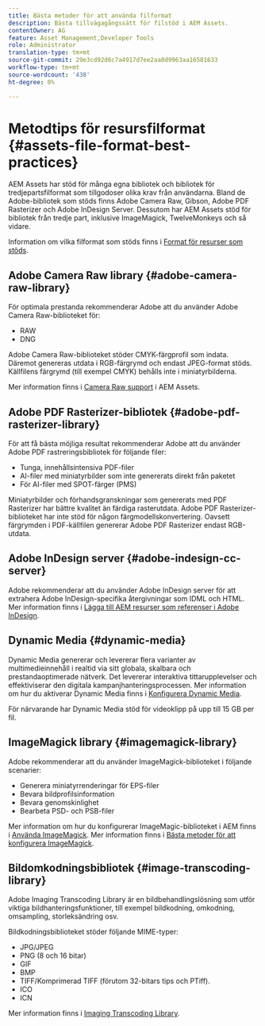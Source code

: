 ```yaml
---
title: Bästa metoder för att använda filformat
description: Bästa tillvägagångssätt för filstöd i AEM Assets.
contentOwner: AG
feature: Asset Management,Developer Tools
role: Administrator
translation-type: tm+mt
source-git-commit: 29e3cd92d6c7a4917d7ee2aa8d9963aa16581633
workflow-type: tm+mt
source-wordcount: '438'
ht-degree: 0%

---
```



# Metodtips för resursfilformat {#assets-file-format-best-practices}

AEM Assets har stöd för många egna bibliotek och bibliotek för tredjepartsfilformat som tillgodoser olika krav från användarna. Bland de Adobe-bibliotek som stöds finns Adobe Camera Raw, Gibson, Adobe PDF Rasterizer och Adobe InDesign Server. Dessutom har AEM Assets stöd för bibliotek från tredje part, inklusive ImageMagick, TwelveMonkeys och så vidare.

Information om vilka filformat som stöds finns i [Format för resurser som stöds](assets-formats.md).

## Adobe Camera Raw library {#adobe-camera-raw-library}

För optimala prestanda rekommenderar Adobe att du använder Adobe Camera Raw-biblioteket för:

* RAW
* DNG

Adobe Camera Raw-biblioteket stöder CMYK-färgprofil som indata. Däremot genereras utdata i RGB-färgrymd och endast JPEG-format stöds. Källfilens färgrymd (till exempel CMYK) behålls inte i miniatyrbilderna.

Mer information finns i [Camera Raw support](camera-raw.md) i AEM Assets.

## Adobe PDF Rasterizer-bibliotek {#adobe-pdf-rasterizer-library}

För att få bästa möjliga resultat rekommenderar Adobe att du använder Adobe PDF rastreringsbibliotek för följande filer:

* Tunga, innehållsintensiva PDF-filer
* AI-filer med miniatyrbilder som inte genererats direkt från paketet
* För AI-filer med SPOT-färger (PMS)

Miniatyrbilder och förhandsgranskningar som genererats med PDF Rasterizer har bättre kvalitet än färdiga rasterutdata. Adobe PDF Rasterizer-biblioteket har inte stöd för någon färgmodellskonvertering. Oavsett färgrymden i PDF-källfilen genererar Adobe PDF Rasterizer endast RGB-utdata.

## Adobe InDesign server {#adobe-indesign-cc-server}

Adobe rekommenderar att du använder Adobe InDesign server för att extrahera Adobe InDesign-specifika återgivningar som IDML och HTML. Mer information finns i [Lägga till AEM resurser som referenser i Adobe InDesign](managing-linked-subassets.md#add-aem-assets-as-references-in-adobe-indesign).

## Dynamic Media  {#dynamic-media}

Dynamic Media genererar och levererar flera varianter av multimedieinnehåll i realtid via sitt globala, skalbara och prestandaoptimerade nätverk. Det levererar interaktiva tittarupplevelser och effektiviserar den digitala kampanjhanteringsprocessen. Mer information om hur du aktiverar Dynamic Media finns i [Konfigurera Dynamic Media](config-dynamic.md).

För närvarande har Dynamic Media stöd för videoklipp på upp till 15 GB per fil.

## ImageMagick library {#imagemagick-library}

Adobe rekommenderar att du använder ImageMagick-biblioteket i följande scenarier:

* Generera miniatyrrenderingar för EPS-filer
* Bevara bildprofilsinformation
* Bevara genomskinlighet
* Bearbeta PSD- och PSB-filer

Mer information om hur du konfigurerar ImageMagic-biblioteket i AEM finns i [Använda ImageMagick](media-handlers.md#an-example-using-imagemagick). Mer information finns i [Bästa metoder för att konfigurera ImageMagick](best-practices-for-imagemagick.md).

## Bildomkodningsbibliotek {#image-transcoding-library}

Adobe Imaging Transcoding Library är en bildbehandlingslösning som utför viktiga bildhanteringsfunktioner, till exempel bildkodning, omkodning, omsampling, storleksändring osv.

Bildkodningsbiblioteket stöder följande MIME-typer:

* JPG/JPEG
* PNG (8 och 16 bitar)
* GIF
* BMP
* TIFF/Komprimerad TIFF (förutom 32-bitars tips och PTiff).
* ICO
* ICN

Mer information finns i [Imaging Transcoding Library](imaging-transcoding-library.md).
